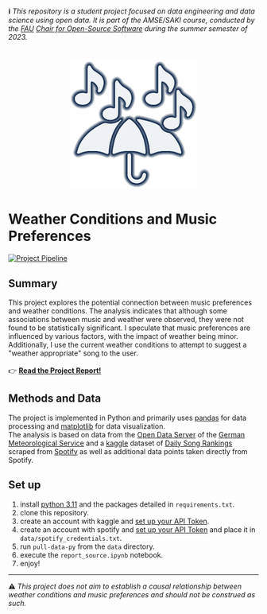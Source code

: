 **:information_source:** _This repository is a student project focused on data engineering and data science using open data. It is part of the AMSE/SAKI course, conducted by the [FAU](https://fau.eu/) [Chair for Open-Source Software](https://oss.cs.fau.de/) during the summer semester of 2023._

<h1 align="center">
  <img alt="Logo" src="media/logo_light.png" width="256" height="256">
</h1>

# Weather Conditions and Music Preferences

[![Project Pipeline](https://github.com/quicktus/2023-amse/actions/workflows/action.yml/badge.svg?branch=main)](https://github.com/quicktus/2023-amse/actions/workflows/action.yml)

## Summary
This project explores the potential connection between music preferences and weather conditions. The analysis indicates that although some associations between music and weather were observed, they were not found to be statistically significant. I speculate that music preferences are influenced by various factors, with the impact of weather being minor.  
Additionally, I use the current weather conditions to attempt to suggest a "weather appropriate" song to the user.  
</br>
:point_right: [**Read the Project Report!**](project/report.html)

## Methods and Data
The project is implemented in Python and primarily uses [pandas](https://pandas.pydata.org/) for data processing and [matplotlib](https://matplotlib.org/) for data visualization.  
The analysis is based on data from the [Open Data Server](https://opendata.dwd.de/) of the [German Meteorological Service](https://www.dwd.de/EN/Home/home_node.html) and a [kaggle](https://www.kaggle.com/) dataset of [Daily Song Rankings](https://www.kaggle.com/datasets/pepepython/spotify-huge-database-daily-charts-over-3-years) scraped from [Spotify](https://developer.spotify.com/documentation/web-api/) as well as additional data points taken directly from Spotify.  

## Set up
1. install [python 3.11](https://www.python.org/downloads/release/python-3110/) and the packages detailed in `requirements.txt`.
2. clone this repository.
3. create an account with kaggle and [set up your API Token](https://www.kaggle.com/docs/api).
4. create an account with spotify and [set up your API Token](https://developer.spotify.com/documentation/web-api#getting-started) and place it in `data/spotify_credentials.txt`.
5. run `pull-data-py` from the `data` directory.
6. execute the `report_source.ipynb` notebook.
7. enjoy!
___

**:warning:** _This project does not aim to establish a causal relationship between weather conditions and music preferences and should not be construed as such._

